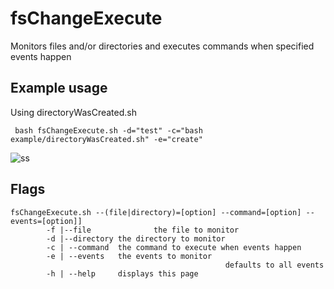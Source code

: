 # fsChangeExecute

Monitors files and/or directories and executes commands when specified events happen

## Example usage
Using directoryWasCreated.sh

` bash fsChangeExecute.sh -d="test" -c="bash example/directoryWasCreated.sh" -e="create"`

![ss](http://imgur.com/6kaXFSc)


## Flags
```
fsChangeExecute.sh --(file|directory)=[option] --command=[option] --events=[option]]
        -f |--file              the file to monitor
        -d |--directory the directory to monitor 
        -c | --command  the command to execute when events happen
        -e | --events   the events to monitor
                                                defaults to all events
        -h | --help     displays this page
```


